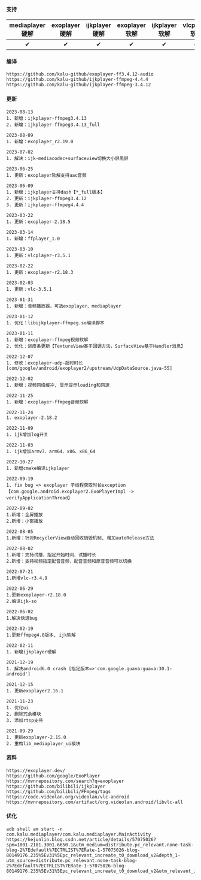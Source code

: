 #### 支持
|mediaplayer硬解|exoplayer硬解|ijkplayer硬解|exoplayer软解|ijkplayer软解|vlcplayer软解|ffplayer软解|
|:-----------:|:---------:|:---------:|:---------:|:---------:|:---------:|:--------:|
|  &#10004;   | &#10004;  | &#10004;  | &#10004;  | &#10004;  | &#10004;  | &#10004; |

#### 编译
```
https://github.com/kalu-github/exoplayer-ff3.4.12-audio
https://github.com/kalu-github/ijkplayer-ffmpeg-4.4.4
https://github.com/kalu-github/ijkplayer-ffmpeg-3.4.12
```

#### 更新
```
2023-08-13
1. 新增：ijkplayer-ffmpeg3.4.13
2. 新增：ijkplayer-ffmpeg3.4.13_full
```
```
2023-08-09
1. 新增：exoplayer_r2.19.0
```
```
2023-07-02
1. 解决：ijk-mediacodec+surfaceview切换大小屏黑屏
```
```
2023-06-25
1. 更新：exoplayer软解支持aac音频
```
```
2023-06-09
1. 新增：ijkplayer支持dash【*_full版本】
2. 更新：ijkplayer-ffmpeg3.4.12
3. 更新：ijkplayer-ffmpeg4.4.4
```
```
2023-03-22
1. 更新：exoplayer-2.18.5
```
```
2023-03-14
1. 新增：ffplayer_1.0
```
```
2023-03-10
1. 更新：vlcplayer-r3.5.1
```
```
2023-02-22
1. 更新：exoplayer-r2.18.3
```
```
2023-02-03
1. 更新：vlc-3.5.1
```
```
2023-01-31
1. 新增：音频播放器，可选exoplayer、mediaplayer
```
```
2023-01-12
1. 优化：libijkplayer-ffmpeg.so编译脚本
```
```
2023-01-11
1. 新增：exoplayer-ffmpeg视频软解
2. 优化：进度条更新【TextureView基于回调方法，SurfaceView基于Handler消息】
```
```
2022-12-07
1. 修改：exoplayer-udp-超时时长[com/google/android/exoplayer2/upstream/UdpDataSource.java-55]
```
```
2022-12-02
1. 新增：视频网络缓冲, 显示提示loading和网速
```
```
2022-11-25
1. 新增：exoplayer-ffmpeg音频软解
```
```
2022-11-24
1. exoplayer-2.18.2
```
```
2022-11-09
1. ijk增加log开关
```
```
2022-11-03
1. ijk增加armv7、arm64、x86、x86_64
```
```
2022-10-27
1. 新增cmake编译ijkplayer
```
```
2022-09-19
1. fix bug => exoplayer 子线程获取时长exception【com.google.android.exoplayer2.ExoPlayerImpl -> verifyApplicationThread】
```
```
2022-09-02
1.新增：全屏播放
2.新增：小窗播放
```
```
2022-08-05
1.新增：针对RecyclerView自动回收销毁机制, 增加autoRelease方法
```
```
2022-08-02
1.新增：支持试播，指定开始时间、试播时长
2.新增：支持视频指定配音音频，配音音频和原音音频可以切换
```
```
2022-07-21
1.新增vlc-r3.4.9
```
```
2022-06-29
1.更新exoplayer-r2.18.0
2.编译ijk-so
```
```
2022-06-02
1.解决快进bug
```
```
2022-02-19
1.更新ffmpeg4.0版本, ijk软解
```
```
2022-02-11
1. 新增ijkplayer硬解
```
```
2021-12-19
1. 解决android6.0 crash [指定版本=>'com.google.guava:guava:30.1-android']
```
```
2021-12-15
1. 更新exoplayer2.16.1
```
```
2021-11-23
1. 优化ui
2. 删除冗余模块
3. 添加rtsp支持
```
```
2021-09-29
1. 更新exoplayer-2.15.0
2. 重构lib_mediaplayer_ui模块
```

#### 资料
```
https://exoplayer.dev/
https://github.com/google/ExoPlayer
https://mvnrepository.com/search?q=exoplayer
https://github.com/bilibili/ijkplayer
https://github.com/bilibili/FFmpeg/tags
https://code.videolan.org/videolan/vlc-android
https://mvnrepository.com/artifact/org.videolan.android/libvlc-all
```

####  优化
```
adb shell am start -n com.kalu.mediaplayer/com.kalu.mediaplayer.MainActivity
https://hejunlin.blog.csdn.net/article/details/57075026?spm=1001.2101.3001.6650.1&utm_medium=distribute.pc_relevant.none-task-blog-2%7Edefault%7ECTRLIST%7ERate-1-57075026-blog-80149176.235%5Ev31%5Epc_relevant_increate_t0_download_v2&depth_1-utm_source=distribute.pc_relevant.none-task-blog-2%7Edefault%7ECTRLIST%7ERate-1-57075026-blog-80149176.235%5Ev31%5Epc_relevant_increate_t0_download_v2&utm_relevant_index=2
```
